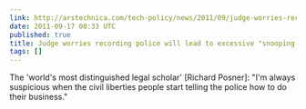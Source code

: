 ```yaml
---
link: http://arstechnica.com/tech-policy/news/2011/09/judge-worries-recording-police-will-lead-to-excessive-snooping-around.ars
date: 2011-09-17 00:33 UTC
published: true
title: Judge worries recording police will lead to excessive "snooping around"
tags: []
---
```


The 'world's most distinguished legal scholar' [Richard Posner]:  "I'm always suspicious when the civil liberties people start telling the police how to do their business."
